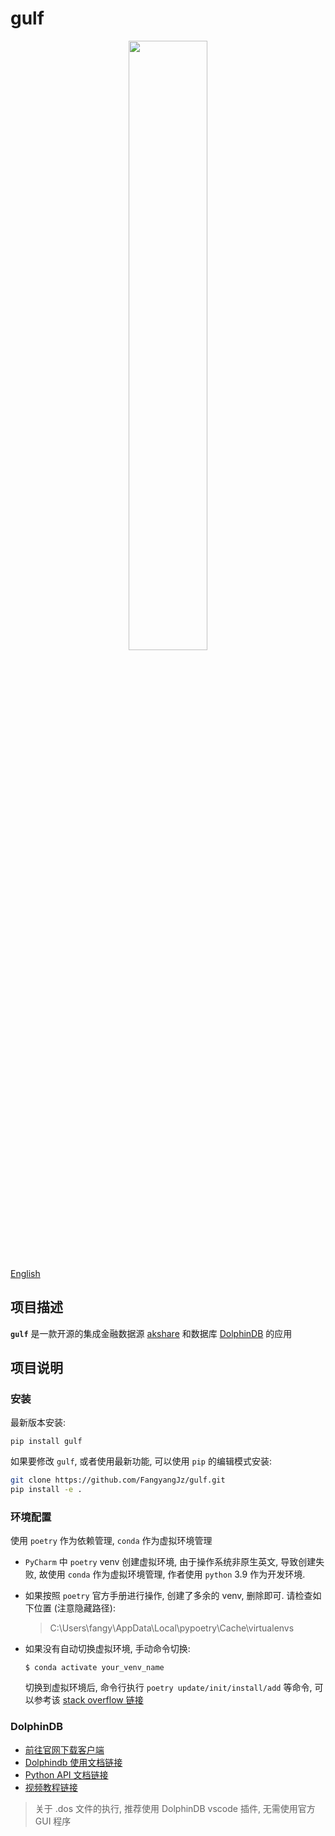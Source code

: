 gulf
========================
<div align="center">
<img src="https://github.com/FangyangJz/gulf/assets/19723117/2d2a06b7-e4f5-429a-b87a-1b850070d033?raw=true" width="50%">
</div>

[English](README.md)

## 项目描述

**`gulf`** 是一款开源的集成金融数据源 [akshare](https://github.com/akfamily/akshare) 和数据库 [DolphinDB](https://www.dolphindb.com/) 的应用

## 项目说明

### 安装

最新版本安装:

```
pip install gulf
```

如果要修改 `gulf`, 或者使用最新功能, 可以使用 `pip` 的编辑模式安装:

```bash
git clone https://github.com/FangyangJz/gulf.git
pip install -e .
```

### 环境配置

使用 `poetry` 作为依赖管理, `conda` 作为虚拟环境管理 

* `PyCharm` 中 `poetry` venv 创建虚拟环境, 由于操作系统非原生英文, 导致创建失败, 故使用 `conda` 作为虚拟环境管理, 作者使用 `python` 3.9 作为开发环境.

* 如果按照 `poetry` 官方手册进行操作, 创建了多余的 venv, 删除即可. 请检查如下位置 (注意隐藏路径):

    > C:\Users\fangy\AppData\Local\pypoetry\Cache\virtualenvs


* 如果没有自动切换虚拟环境, 手动命令切换:
    ```
    $ conda activate your_venv_name
    ```
    切换到虚拟环境后, 命令行执行 `poetry update/init/install/add` 等命令, 可以参考该 [stack overflow 链接](https://stackoverflow.com/questions/70851048/does-it-make-sense-to-use-conda-poetry)

### DolphinDB 

* [前往官网下载客户端](https://www.dolphindb.cn/)
* [Dolphindb 使用文档链接](https://docs.dolphindb.cn/zh/help/index.html)
* [Python API 文档链接](https://gitee.com/dolphindb/api_python3/blob/master/README_CN.md)
* [视频教程链接](https://space.bilibili.com/1351925320)

>关于 .dos 文件的执行, 推荐使用 DolphinDB vscode 插件, 无需使用官方 GUI 程序